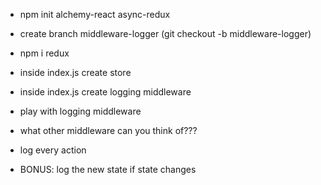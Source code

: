 * npm init alchemy-react async-redux
* create branch middleware-logger (git checkout -b middleware-logger)
* npm i redux
* inside index.js create store
* inside index.js create logging middleware
* play with logging middleware
* what other middleware can you think of???


* log every action
* BONUS: log the new state if state changes
